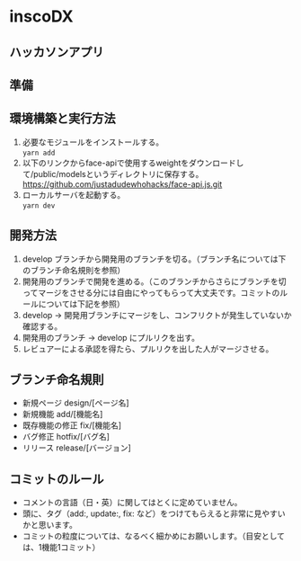 # inscoDX

## ハッカソンアプリ


## 準備


## 環境構築と実行方法
1. 必要なモジュールをインストールする。  
`yarn add`
2. 以下のリンクからface-apiで使用するweightをダウンロードして/public/modelsというディレクトリに保存する。　　
<https://github.com/justadudewhohacks/face-api.js.git>
3. ローカルサーバを起動する。  
`yarn dev`

## 開発方法

1. develop ブランチから開発用のブランチを切る。（ブランチ名については下のブランチ命名規則を参照）
2. 開発用のブランチで開発を進める。（このブランチからさらにブランチを切ってマージをさせる分には自由にやってもらって大丈夫です。コミットのルールについては下記を参照）
4. develop -> 開発用ブランチにマージをし、コンフリクトが発生していないか確認する。
5. 開発用のブランチ -> develop にプルリクを出す。
6. レビュアーによる承認を得たら、プルリクを出した人がマージさせる。


## ブランチ命名規則

- 新規ページ design/[ページ名]
- 新規機能 add/[機能名]
- 既存機能の修正 fix/[機能名]
- バグ修正 hotfix/[バグ名]
- リリース release/[バージョン]


## コミットのルール

- コメントの言語（日・英）に関してはとくに定めていません。
- 頭に、タグ（add:, update:, fix: など）をつけてもらえると非常に見やすいかと思います。
- コミットの粒度については、なるべく細かめにお願いします。（目安としては、1機能1コミット）
